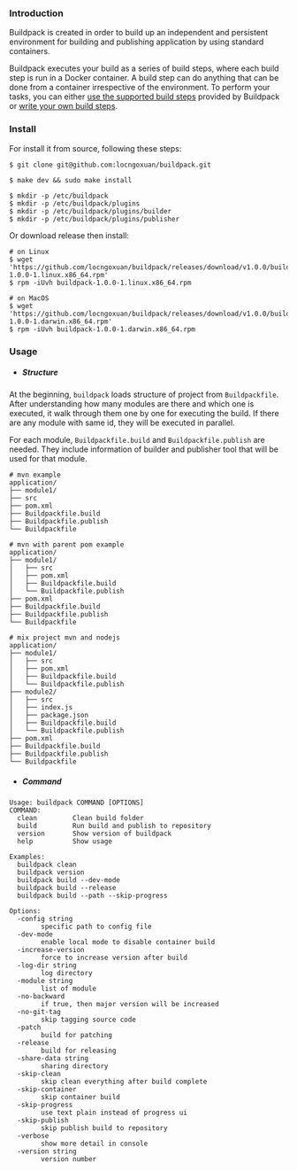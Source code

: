 ### Introduction

Buildpack is created in order to build up an independent and persistent environment for building and publishing application by using standard containers.

Buildpack executes your build as a series of build steps, where each build step is run in a Docker container. A build step can do anything that can be done from a container irrespective of the environment. To perform your tasks, you can either [use the supported build steps](#) provided by Buildpack or [write your own build steps](#).

### Install

For install it from source, following these steps:

```shell
$ git clone git@github.com:locngoxuan/buildpack.git

$ make dev && sudo make install

$ mkdir -p /etc/buildpack
$ mkdir -p /etc/buildpack/plugins
$ mkdir -p /etc/buildpack/plugins/builder
$ mkdir -p /etc/buildpack/plugins/publisher
```



Or download release then install:

```shell
# on Linux
$ wget 'https://github.com/locngoxuan/buildpack/releases/download/v1.0.0/buildpack-1.0.0-1.linux.x86_64.rpm'
$ rpm -iUvh buildpack-1.0.0-1.linux.x86_64.rpm

# on MacOS
$ wget 'https://github.com/locngoxuan/buildpack/releases/download/v1.0.0/buildpack-1.0.0-1.darwin.x86_64.rpm'
$ rpm -iUvh buildpack-1.0.0-1.darwin.x86_64.rpm
```



### Usage

- ##### Structure

At the beginning, `buildpack` loads structure of project from `Buildpackfile`. After understanding how many modules are there and which one is executed, it walk through them one by one for executing the build. If there are any module with same id, they will be executed in parallel. 

For each module, `Buildpackfile.build` and `Buildpackfile.publish` are needed. They include information of builder and publisher tool that will be used for that module.

``` shell
# mvn example
application/
├── module1/
├── src
├── pom.xml
├── Buildpackfile.build
├── Buildpackfile.publish
└── Buildpackfile

# mvn with parent pom example
application/
├── module1/
│   ├── src
│   ├── pom.xml
│   ├── Buildpackfile.build
│   └── Buildpackfile.publish
├── pom.xml
├── Buildpackfile.build
├── Buildpackfile.publish
└── Buildpackfile

# mix project mvn and nodejs
application/
├── module1/
│   ├── src
│   ├── pom.xml
│   ├── Buildpackfile.build
│   └── Buildpackfile.publish
├── module2/
│   ├── src
│   ├── index.js
│   ├── package.json
│   ├── Buildpackfile.build
│   └── Buildpackfile.publish
├── pom.xml
├── Buildpackfile.build
├── Buildpackfile.publish
└── Buildpackfile
```



- ##### Command

```shell
Usage: buildpack COMMAND [OPTIONS]
COMMAND:
  clean         Clean build folder		
  build         Run build and publish to repository
  version       Show version of buildpack
  help          Show usage

Examples:
  buildpack clean
  buildpack version
  buildpack build --dev-mode
  buildpack build --release
  buildpack build --path --skip-progress

Options:
  -config string
    	specific path to config file
  -dev-mode
    	enable local mode to disable container build
  -increase-version
    	force to increase version after build
  -log-dir string
    	log directory
  -module string
    	list of module
  -no-backward
    	if true, then major version will be increased
  -no-git-tag
    	skip tagging source code
  -patch
    	build for patching
  -release
    	build for releasing
  -share-data string
    	sharing directory
  -skip-clean
    	skip clean everything after build complete
  -skip-container
    	skip container build
  -skip-progress
    	use text plain instead of progress ui
  -skip-publish
    	skip publish build to repository
  -verbose
    	show more detail in console
  -version string
    	version number
```

